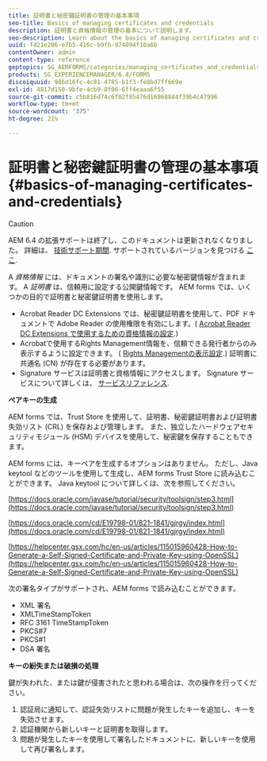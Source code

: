 ```yaml
---
title: 証明書と秘密鍵証明書の管理の基本事項
seo-title: Basics of managing certificates and credentials
description: 証明書と資格情報の管理の基本について説明します。
seo-description: Learn about the basics of managing certificates and credentials.
uuid: f421e206-e7b5-416c-b9fb-974094f10a66
contentOwner: admin
content-type: reference
geptopics: SG_AEMFORMS/categories/managing_certificates_and_credentials
products: SG_EXPERIENCEMANAGER/6.4/FORMS
discoiquuid: 986d16fc-4c81-4785-b1f3-fe8bd7ff669e
exl-id: 4817d150-9bfe-4cb9-8f06-6ff4eaaa6f55
source-git-commit: c5b816d74c6f02f85476d16868844f39b4c47996
workflow-type: tm+mt
source-wordcount: '375'
ht-degree: 21%

---
```


# 証明書と秘密鍵証明書の管理の基本事項 {#basics-of-managing-certificates-and-credentials}

>[!CAUTION]
>
>AEM 6.4 の拡張サポートは終了し、このドキュメントは更新されなくなりました。 詳細は、 [技術サポート期間](https://helpx.adobe.com/jp/support/programs/eol-matrix.html). サポートされているバージョンを見つける [ここ](https://experienceleague.adobe.com/docs/?lang=ja).

A *資格情報* には、ドキュメントの署名や識別に必要な秘密鍵情報が含まれます。 A *証明書* は、信頼用に設定する公開鍵情報です。 AEM forms では、いくつかの目的で証明書と秘密鍵証明書を使用します。

* Acrobat Reader DC Extensions では、秘密鍵証明書を使用して、PDF ドキュメントで Adobe Reader の使用権限を有効にします。( [Acrobat Reader DC Extensions で使用するための資格情報の設定](/help/forms/using/admin-help/configuring-credentials-acrobat-reader-dc.md#configuring-credentials-for-use-with-acrobat-reader-dc-extensions).)
* Acrobatで使用するRights Management情報を、信頼できる発行者からのみ表示するように設定できます。 ( [Rights Managementの表示設定](/help/forms/using/admin-help/configuring-client-server-options.md#configure-document-security-display-settings).) 証明書に共通名 (CN) が存在する必要があります。
* Signature サービスは証明書と資格情報にアクセスします。 Signature サービスについて詳しくは、 [サービスリファレンス](https://www.adobe.com/go/learn_aemforms_services_63).

**ペアキーの生成**

AEM forms では、Trust Store を使用して、証明書、秘密鍵証明書および証明書失効リスト (CRL) を保存および管理します。 また、独立したハードウェアセキュリティモジュール (HSM) デバイスを使用して、秘密鍵を保存することもできます。

AEM forms には、キーペアを生成するオプションはありません。 ただし、Java keytool などのツールを使用して生成し、AEM forms Trust Store に読み込むことができます。 Java keytool について詳しくは、次を参照してください。

[https://docs.oracle.com/javase/tutorial/security/toolsign/step3.html](https://docs.oracle.com/javase/tutorial/security/toolsign/step3.html)

[https://docs.oracle.com/cd/E19798-01/821-1841/gjrgy/index.html](https://docs.oracle.com/cd/E19798-01/821-1841/gjrgy/index.html)

[https://helpcenter.gsx.com/hc/en-us/articles/115015960428-How-to-Generate-a-Self-Signed-Certificate-and-Private-Key-using-OpenSSL](https://helpcenter.gsx.com/hc/en-us/articles/115015960428-How-to-Generate-a-Self-Signed-Certificate-and-Private-Key-using-OpenSSL)

次の署名タイプがサポートされ、AEM forms で読み込むことができます。

* XML 署名
* XMLTimeStampToken
* RFC 3161 TimeStampToken
* PKCS#7
* PKCS#1
* DSA 署名

**キーの紛失または破損の処理**

鍵が失われた、または鍵が侵害されたと思われる場合は、次の操作を行ってください。

1. 認証局に通知して、認証失効リストに問題が発生したキーを追加し、キーを失効させます。
1. 認証機関から新しいキーと証明書を取得します。
1. 問題が発生したキーを使用して署名したドキュメントに、新しいキーを使用して再び署名します。
